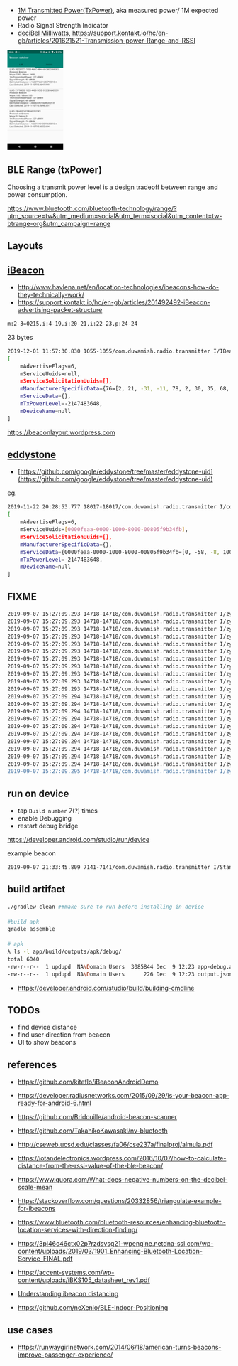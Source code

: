 
- [1M Transmitted Power(TxPower)](https://stackoverflow.com/a/36867888/432903), aka measured power/ 1M expected power
- Radio Signal Strength Indicator
- [deciBel Milliwatts](https://en.wikipedia.org/wiki/DBm), https://support.kontakt.io/hc/en-gb/articles/201621521-Transmission-power-Range-and-RSSI

<img src="beacon_list.png" width="25%"/>

BLE Range (txPower)
--

Choosing a transmit power level is a design tradeoff between range and power consumption.

https://www.bluetooth.com/bluetooth-technology/range/?utm_source=tw&utm_medium=social&utm_term=social&utm_content=tw-btrange-org&utm_campaign=range

Layouts
------

[iBeacon](https://developer.apple.com/ibeacon/)
----

- http://www.havlena.net/en/location-technologies/ibeacons-how-do-they-technically-work/
- https://support.kontakt.io/hc/en-gb/articles/201492492-iBeacon-advertising-packet-structure

```bash
m:2-3=0215,i:4-19,i:20-21,i:22-23,p:24-24
```

23 bytes

```bash
2019-12-01 11:57:30.830 1055-1055/com.duwamish.radio.transmitter I/IBeaconScanApi: validated Ibeacon BLE for ScanRecord 
[
    mAdvertiseFlags=6, 
    mServiceUuids=null, 
    mServiceSolicitationUuids=[], 
    mManufacturerSpecificData={76=[2, 21, -31, -11, 78, 2, 30, 35, 68, -32, -100, 61, 81, 46, -75, 106, -34, -55, 0, 100, 0, 100, -71]}, 
    mServiceData={}, 
    mTxPowerLevel=-2147483648, 
    mDeviceName=null
]

```

https://beaconlayout.wordpress.com

[eddystone](https://developers.google.com/beacons/eddystone)
----

- [https://github.com/google/eddystone/tree/master/eddystone-uid](https://github.com/google/eddystone/tree/master/eddystone-uid)

eg.

```bash
2019-11-22 20:28:53.777 18017-18017/com.duwamish.radio.transmitter I/com.duwamish.radio.transmitter.layouts.EddystoneScanApi$Companion: validating if eddystone for scanResult ScanRecord 
[
    mAdvertiseFlags=6, 
    mServiceUuids=[0000feaa-0000-1000-8000-00805f9b34fb], 
    mServiceSolicitationUuids=[], 
    mManufacturerSpecificData={},
    mServiceData={0000feaa-0000-1000-8000-00805f9b34fb=[0, -58, -8, 100, 16, -60, -59, -120, -87, -50, -59, -15, 0, -112, 0, 1, 21, 35, 0, 0]}, 
    mTxPowerLevel=-2147483648, 
    mDeviceName=null
]
```

FIXME
----

```bash
2019-09-07 15:27:09.293 14718-14718/com.duwamish.radio.transmitter I/zygote: Rejecting re-init on previously-failed class java.lang.Class<android.support.v4.view.ViewCompat$OnUnhandledKeyEventListenerWrapper>: java.lang.NoClassDefFoundError: Failed resolution of: Landroid/view/View$OnUnhandledKeyEventListener;
2019-09-07 15:27:09.293 14718-14718/com.duwamish.radio.transmitter I/zygote:     at void android.support.v4.view.ViewCompat.setOnApplyWindowInsetsListener(android.view.View, android.support.v4.view.OnApplyWindowInsetsListener) (ViewCompat.java:2203)
2019-09-07 15:27:09.293 14718-14718/com.duwamish.radio.transmitter I/zygote:     at android.view.ViewGroup android.support.v7.app.AppCompatDelegateImpl.createSubDecor() (AppCompatDelegateImpl.java:637)
2019-09-07 15:27:09.293 14718-14718/com.duwamish.radio.transmitter I/zygote:     at void android.support.v7.app.AppCompatDelegateImpl.ensureSubDecor() (AppCompatDelegateImpl.java:518)
2019-09-07 15:27:09.293 14718-14718/com.duwamish.radio.transmitter I/zygote:     at void android.support.v7.app.AppCompatDelegateImpl.setContentView(int) (AppCompatDelegateImpl.java:466)
2019-09-07 15:27:09.293 14718-14718/com.duwamish.radio.transmitter I/zygote:     at void android.support.v7.app.AppCompatActivity.setContentView(int) (AppCompatActivity.java:140)
2019-09-07 15:27:09.293 14718-14718/com.duwamish.radio.transmitter I/zygote:     at void com.duwamish.radio.transmitter.BeaconCatcherController.onCreate(android.os.Bundle) (BeaconCatcherController.kt:46)
2019-09-07 15:27:09.293 14718-14718/com.duwamish.radio.transmitter I/zygote:     at void android.app.Activity.performCreate(android.os.Bundle, android.os.PersistableBundle) (Activity.java:6999)
2019-09-07 15:27:09.293 14718-14718/com.duwamish.radio.transmitter I/zygote:     at void android.app.Activity.performCreate(android.os.Bundle) (Activity.java:6990)
2019-09-07 15:27:09.293 14718-14718/com.duwamish.radio.transmitter I/zygote:     at void android.app.Instrumentation.callActivityOnCreate(android.app.Activity, android.os.Bundle) (Instrumentation.java:1214)
2019-09-07 15:27:09.293 14718-14718/com.duwamish.radio.transmitter I/zygote:     at android.app.Activity android.app.ActivityThread.performLaunchActivity(android.app.ActivityThread$ActivityClientRecord, android.content.Intent) (ActivityThread.java:2731)
2019-09-07 15:27:09.294 14718-14718/com.duwamish.radio.transmitter I/zygote:     at void android.app.ActivityThread.handleLaunchActivity(android.app.ActivityThread$ActivityClientRecord, android.content.Intent, java.lang.String) (ActivityThread.java:2856)
2019-09-07 15:27:09.294 14718-14718/com.duwamish.radio.transmitter I/zygote:     at void android.app.ActivityThread.-wrap11(android.app.ActivityThread, android.app.ActivityThread$ActivityClientRecord, android.content.Intent, java.lang.String) (ActivityThread.java:-1)
2019-09-07 15:27:09.294 14718-14718/com.duwamish.radio.transmitter I/zygote:     at void android.app.ActivityThread$H.handleMessage(android.os.Message) (ActivityThread.java:1589)
2019-09-07 15:27:09.294 14718-14718/com.duwamish.radio.transmitter I/zygote:     at void android.os.Handler.dispatchMessage(android.os.Message) (Handler.java:106)
2019-09-07 15:27:09.294 14718-14718/com.duwamish.radio.transmitter I/zygote:     at void android.os.Looper.loop() (Looper.java:164)
2019-09-07 15:27:09.294 14718-14718/com.duwamish.radio.transmitter I/zygote:     at void android.app.ActivityThread.main(java.lang.String[]) (ActivityThread.java:6494)
2019-09-07 15:27:09.294 14718-14718/com.duwamish.radio.transmitter I/zygote:     at java.lang.Object java.lang.reflect.Method.invoke(java.lang.Object, java.lang.Object[]) (Method.java:-2)
2019-09-07 15:27:09.294 14718-14718/com.duwamish.radio.transmitter I/zygote:     at void com.android.internal.os.RuntimeInit$MethodAndArgsCaller.run() (RuntimeInit.java:438)
2019-09-07 15:27:09.294 14718-14718/com.duwamish.radio.transmitter I/zygote:     at void com.android.internal.os.ZygoteInit.main(java.lang.String[]) (ZygoteInit.java:807)
2019-09-07 15:27:09.294 14718-14718/com.duwamish.radio.transmitter I/zygote: Caused by: java.lang.ClassNotFoundException: Didn't find class "android.view.View$OnUnhandledKeyEventListener" on path: DexPathList[[zip file "/data/app/com.duwamish.radio.transmitter-FtcoIOHH2kvjqqHIpQiWGw==/base.apk", zip file "/data/app/com.duwamish.radio.transmitter-FtcoIOHH2kvjqqHIpQiWGw==/split_lib_dependencies_apk.apk", zip file "/data/app/com.duwamish.radio.transmitter-FtcoIOHH2kvjqqHIpQiWGw==/split_lib_resources_apk.apk", zip file "/data/app/com.duwamish.radio.transmitter-FtcoIOHH2kvjqqHIpQiWGw==/split_lib_slice_0_apk.apk", zip file "/data/app/com.duwamish.radio.transmitter-FtcoIOHH2kvjqqHIpQiWGw==/split_lib_slice_1_apk.apk", zip file "/data/app/com.duwamish.radio.transmitter-FtcoIOHH2kvjqqHIpQiWGw==/split_lib_slice_2_apk.apk", zip file "/data/app/com.duwamish.radio.transmitter-FtcoIOHH2kvjqqHIpQiWGw==/split_lib_slice_3_apk.apk", zip file "/data/app/com.duwamish.radio.transmitter-FtcoIOHH2kvjqqHIpQiWGw==/split_lib_slice_4_apk.apk", zip file "/data/app/com.duwamish.radio.transmitter-FtcoIOHH2kvjqqHIp
2019-09-07 15:27:09.295 14718-14718/com.duwamish.radio.transmitter I/zygote:     at java.lang.Class dalvik.system.BaseDexClassLoader.findClass(java.lang.String) (BaseDexClassLoader.java:125)
```

run on device
--

- tap `Build number` 7(?) times
- enable Debugging
- restart debug bridge

https://developer.android.com/studio/run/device

example beacon

```bash
2019-09-07 21:33:45.809 7141-7141/com.duwamish.radio.transmitter I/StandardBeaconCacther: UUID: P1F54E02-1E23-44P0-9C3D-512PB56ADED9\nmajor: 100\nminor100
```
build artifact
---------------

```bash
./gradlew clean ##make sure to run before installing in device

#build apk
gradle assemble

# apk
λ ls -l app/build/outputs/apk/debug/
total 6040
-rw-r--r--  1 updupd  NA\Domain Users  3085844 Dec  9 12:23 app-debug.apk
-rw-r--r--  1 updupd  NA\Domain Users      226 Dec  9 12:23 output.json
```

- https://developer.android.com/studio/build/building-cmdline


TODOs
-----

- find device distance 
- find user direction from beacon
- UI to show beacons

references
---

- https://github.com/kiteflo/iBeaconAndroidDemo
- https://developer.radiusnetworks.com/2015/09/29/is-your-beacon-app-ready-for-android-6.html
- https://github.com/Bridouille/android-beacon-scanner
- https://github.com/TakahikoKawasaki/nv-bluetooth
- http://cseweb.ucsd.edu/classes/fa06/cse237a/finalproj/almula.pdf
- https://iotandelectronics.wordpress.com/2016/10/07/how-to-calculate-distance-from-the-rssi-value-of-the-ble-beacon/
- https://www.quora.com/What-does-negative-numbers-on-the-decibel-scale-mean

- https://stackoverflow.com/questions/20332856/triangulate-example-for-ibeacons
- https://www.bluetooth.com/bluetooth-resources/enhancing-bluetooth-location-services-with-direction-finding/
- https://3pl46c46ctx02p7rzdsvsg21-wpengine.netdna-ssl.com/wp-content/uploads/2019/03/1901_Enhancing-Bluetooth-Location-Service_FINAL.pdf

- https://accent-systems.com/wp-content/uploads/iBKS105_datasheet_rev1.pdf
- [Understanding ibeacon distancing](https://stackoverflow.com/a/21617601/432903)
- https://github.com/neXenio/BLE-Indoor-Positioning

use cases
---------
- https://runwaygirlnetwork.com/2014/06/18/american-turns-beacons-improve-passenger-experience/
